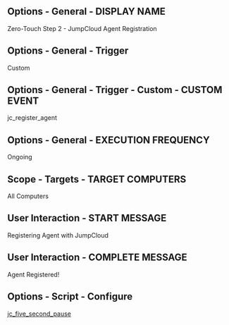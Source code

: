## Options - General - DISPLAY NAME

Zero-Touch Step 2 - JumpCloud Agent Registration

## Options - General - Trigger

Custom

## Options - General - Trigger - Custom - CUSTOM EVENT

jc_register_agent

## Options - General - EXECUTION FREQUENCY

Ongoing

## Scope - Targets - TARGET COMPUTERS

All Computers

## User Interaction - START MESSAGE

Registering Agent with JumpCloud

## User Interaction - COMPLETE MESSAGE

Agent Registered!

## Options - Script - Configure

[jc_five_second_pause](https://github.com/TheJumpCloud/support/blob/master/zero-touch/Jamf%20Pro/scripts/jc_five_second_pause.md)
